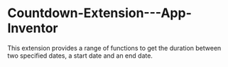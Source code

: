 # Countdown-Extension---App-Inventor
This extension provides a range of functions to get the duration between two specified dates, a start date and an end date.
